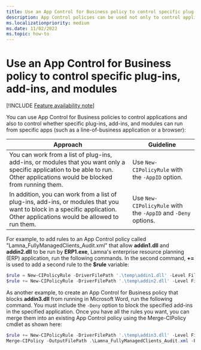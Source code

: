 ```yaml
---
title: Use an App Control for Business policy to control specific plug-ins, add-ins, and modules
description: App Control policies can be used not only to control applications, but also to control whether specific plug-ins, add-ins, and modules can run from specific apps.
ms.localizationpriority: medium
ms.date: 11/02/2022
ms.topic: how-to
---
```


# Use an App Control for Business policy to control specific plug-ins, add-ins, and modules

[!INCLUDE [Feature availability note](../includes/feature-availability-note.md)]

You can use App Control for Business policies to control applications and also to control whether specific plug-ins, add-ins, and modules can run from specific apps (such as a line-of-business application or a browser):

| Approach | Guideline |
|---|---|
| You can work from a list of plug-ins, add-ins, or modules that you want only a specific application to be able to run. Other applications would be blocked from running them. | Use `New-CIPolicyRule` with the `-AppID` option. |
| In addition, you can work  from a list of plug-ins, add-ins, or modules that you want to block in a specific application. Other applications would be allowed to run them. | Use `New-CIPolicyRule` with the `-AppID` and `-Deny` options. |

For example, to add rules to an App Control policy called "Lamna_FullyManagedClients_Audit.xml" that allow **addin1.dll** and **addin2.dll** to be run by **ERP1.exe**, Lamna's enterprise resource planning (ERP) application, run the following commands. In the second command, **+=** is used to add a second rule to the **$rule** variable:

```powershell
$rule = New-CIPolicyRule -DriverFilePath '.\temp\addin1.dll' -Level FileName -AppID '.\ERP1.exe'
$rule += New-CIPolicyRule -DriverFilePath '.\temp\addin2.dll' -Level FileName -AppID '.\ERP1.exe'
```

As another example, to create an App Control for Business policy that blocks **addin3.dll** from running in Microsoft Word, run the following command. You must include the `-Deny` option to block the specified add-ins in the specified application. Once you have all the rules you want, you can merge them into an existing App Control policy using the Merge-CIPolicy cmdlet as shown here:

```powershell
$rule += New-CIPolicyRule -DriverFilePath '.\temp\addin3.dll' -Level FileName -Deny -AppID '.\winword.exe'
Merge-CIPolicy -OutputFilePath .\Lamna_FullyManagedClients_Audit.xml -PolicyPaths .\Lamna_FullyManagedClients_Audit.xml -Rules $rule
```
